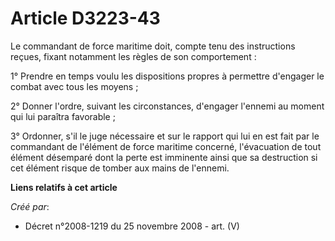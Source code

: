 # Article D3223-43

Le commandant de force maritime doit, compte tenu des instructions reçues, fixant notamment les règles de son comportement :

1° Prendre en temps voulu les dispositions propres à permettre d'engager le combat avec tous les moyens ;

2° Donner l'ordre, suivant les circonstances, d'engager l'ennemi au moment qui lui paraîtra favorable ;

3° Ordonner, s'il le juge nécessaire et sur le rapport qui lui en est fait par le commandant de l'élément de force maritime
concerné, l'évacuation de tout élément désemparé dont la perte est imminente ainsi que sa destruction si cet élément risque
de tomber aux mains de l'ennemi.

**Liens relatifs à cet article**

_Créé par_:

  - Décret n°2008-1219 du 25 novembre 2008 - art. (V)
